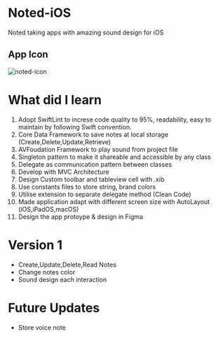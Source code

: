 # Noted-iOS
Noted taking apps with amazing sound design for iOS

## App Icon

![noted-icon](https://user-images.githubusercontent.com/59039044/123546004-8401c080-d78d-11eb-9af4-1f23bcfd5521.png)


# What did I learn

1. Adopt SwiftLint to increse code quality to 95%, readability, easy to maintain by following Swift convention.
1. Core Data Framework to save notes at local storage (Create,Delete,Update,Retrieve)
2. AVFoudation Framework to play sound from project file
3. Singleton pattern to make it shareable and accessible by any class
4. Delegate as communication pattern between classes 
5. Develop with MVC Architecture
6. Design Custom toolbar and tableview cell with .xib
7. Use constants files to store string, brand colors
8. Utilise extension to separate delegate method (Clean Code)
9. Made application adapt with different screen size with AutoLayout (iOS,iPadOS,macOS)
10. Design the app protoype & design in Figma



# Version 1

- Create,Update,Delete,Read Notes
- Change notes color
- Sound design each interaction

# Future Updates

- Store voice note
